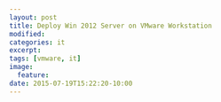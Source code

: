 ```yaml
---
layout: post
title: Deploy Win 2012 Server on VMware Workstation
modified:
categories: it
excerpt:
tags: [vmware, it]
image:
  feature:
date: 2015-07-19T15:22:20-10:00
---
```


